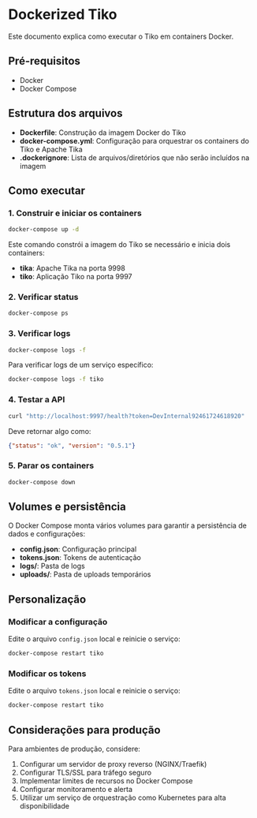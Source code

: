 # Dockerized Tiko

Este documento explica como executar o Tiko em containers Docker.

## Pré-requisitos

- Docker
- Docker Compose

## Estrutura dos arquivos

- **Dockerfile**: Construção da imagem Docker do Tiko
- **docker-compose.yml**: Configuração para orquestrar os containers do Tiko e Apache Tika
- **.dockerignore**: Lista de arquivos/diretórios que não serão incluídos na imagem

## Como executar

### 1. Construir e iniciar os containers

```bash
docker-compose up -d
```

Este comando constrói a imagem do Tiko se necessário e inicia dois containers:
- **tika**: Apache Tika na porta 9998
- **tiko**: Aplicação Tiko na porta 9997

### 2. Verificar status

```bash
docker-compose ps
```

### 3. Verificar logs

```bash
docker-compose logs -f
```

Para verificar logs de um serviço específico:

```bash
docker-compose logs -f tiko
```

### 4. Testar a API

```bash
curl "http://localhost:9997/health?token=DevInternal92461724618920"
```

Deve retornar algo como:
```json
{"status": "ok", "version": "0.5.1"}
```

### 5. Parar os containers

```bash
docker-compose down
```

## Volumes e persistência

O Docker Compose monta vários volumes para garantir a persistência de dados e configurações:

- **config.json**: Configuração principal
- **tokens.json**: Tokens de autenticação
- **logs/**: Pasta de logs
- **uploads/**: Pasta de uploads temporários

## Personalização

### Modificar a configuração

Edite o arquivo `config.json` local e reinicie o serviço:

```bash
docker-compose restart tiko
```

### Modificar os tokens

Edite o arquivo `tokens.json` local e reinicie o serviço:

```bash
docker-compose restart tiko
```

## Considerações para produção

Para ambientes de produção, considere:

1. Configurar um servidor de proxy reverso (NGINX/Traefik)
2. Configurar TLS/SSL para tráfego seguro
3. Implementar limites de recursos no Docker Compose
4. Configurar monitoramento e alerta
5. Utilizar um serviço de orquestração como Kubernetes para alta disponibilidade